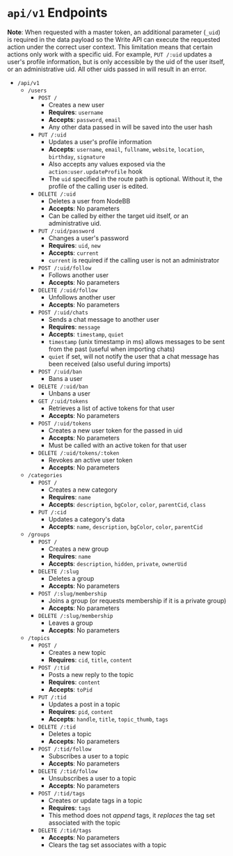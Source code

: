# `api/v1` Endpoints

**Note**: When requested with a master token, an additional parameter (`_uid`) is required in the data payload so the Write API can execute the requested action under the correct user context.
This limitation means that certain actions only work with a specific uid. For example, `PUT /:uid` updates a user's profile information, but is only accessible by the uid of the user itself, or
an administrative uid. All other uids passed in will result in an error.

* `/api/v1`
    * `/users`
        * `POST /`
            * Creates a new user
            * **Requires**: `username`
            * **Accepts**: `password`, `email`
            * Any other data passed in will be saved into the user hash
        * `PUT /:uid`
            * Updates a user's profile information
            * **Accepts**: `username`, `email`, `fullname`, `website`, `location`, `birthday`, `signature`
            * Also accepts any values exposed via the `action:user.updateProfile` hook
            * The `uid` specified in the route path is optional. Without it, the profile of the calling user is edited.
        * `DELETE /:uid`
            * Deletes a user from NodeBB
            * **Accepts**: No parameters
            * Can be called by either the target uid itself, or an administrative uid.
        * `PUT /:uid/password`
            * Changes a user's password
            * **Requires**: `uid`, `new`
            * **Accepts**: `current`
            * `current` is required if the calling user is not an administrator
        * `POST /:uid/follow`
            * Follows another user
            * **Accepts**: No parameters
        * `DELETE /:uid/follow`
            * Unfollows another user
            * **Accepts**: No parameters
        * `POST /:uid/chats`
            * Sends a chat message to another user
            * **Requires**: `message`
            * **Accepts**: `timestamp`, `quiet`
            * `timestamp` (unix timestamp in ms) allows messages to be sent from the past (useful when importing chats)
            * `quiet` if set, will not notify the user that a chat message has been received (also useful during imports)
        * `POST /:uid/ban`
            * Bans a user
        * `DELETE /:uid/ban`
            * Unbans a user
        * `GET /:uid/tokens`
            * Retrieves a list of active tokens for that user
            * **Accepts**: No parameters
        * `POST /:uid/tokens`
            * Creates a new user token for the passed in uid
            * **Accepts**: No parameters
            * Must be called with an active token for that user
        * `DELETE /:uid/tokens/:token`
            * Revokes an active user token
            * **Accepts**: No parameters
    * `/categories`
        * `POST /`
            * Creates a new category
            * **Requires**: `name`
            * **Accepts**: `description`, `bgColor`, `color`, `parentCid`, `class`
        * `PUT /:cid`
            * Updates a category's data
            * **Accepts**: `name`, `description`, `bgColor`, `color`, `parentCid`
    * `/groups`
        * `POST /`
            * Creates a new group
            * **Requires**: `name`
            * **Accepts**: `description`, `hidden`, `private`, `ownerUid`
        * `DELETE /:slug`
            * Deletes a group
            * **Accepts**: No parameters
        * `POST /:slug/membership`
            * Joins a group (or requests membership if it is a private group)
            * **Accepts**: No parameters
        * `DELETE /:slug/membership`
            * Leaves a group
            * **Accepts**: No parameters
    * `/topics`
        * `POST /`
            * Creates a new topic
            * **Requires**: `cid`, `title`, `content`
        * `POST /:tid`
            * Posts a new reply to the topic
            * **Requires**: `content`
            * **Accepts**: `toPid`
        * `PUT /:tid`
            * Updates a post in a topic
            * **Requires**: `pid`, `content`
            * **Accepts**: `handle`, `title`, `topic_thumb`, `tags`
        * `DELETE /:tid`
            * Deletes a topic
            * **Accepts**: No parameters
        * `POST /:tid/follow`
            * Subscribes a user to a topic
            * **Accepts**: No parameters
        * `DELETE /:tid/follow`
            * Unsubscribes a user to a topic
            * **Accepts**: No parameters
        * `POST /:tid/tags`
            * Creates or update tags in a topic
            * **Requires**: `tags`
            * This method does not *append* tags, it *replaces* the tag set associated with the topic
        * `DELETE /:tid/tags`
            * **Accepts**: No parameters
            * Clears the tag set associates with a topic

